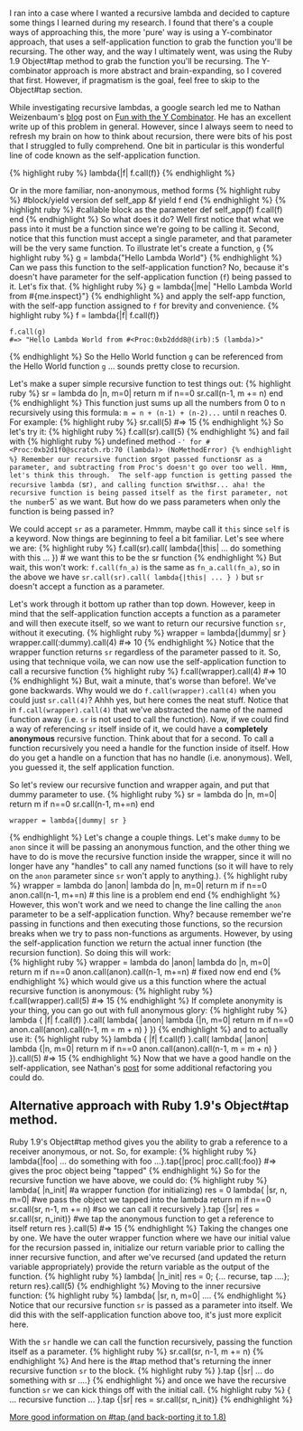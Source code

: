 
I ran into a case where I wanted a recursive lambda and decided to capture some things I learned during my research.  I found that there's a couple ways of approaching this, the more 'pure' way is using a Y-combinator approach, that uses a self-application function to grab the function you'll be recursing.  The other way, and the way I ultimately went, was using the Ruby 1.9 Object#tap method to grab the function you'll be recursing.  The Y-combinator approach is more abstract and brain-expanding, so I covered that first. However, if pragmatism is the goal, feel free to skip to the Object#tap section.

While investigating recursive lambdas, a google search led me to Nathan Weizenbaum's [blog](http://nex-3.com/) post on [Fun with the Y Combinator](http://nex-3.com/posts/43-fun-with-the-y-combinator-in-ruby). He has an excellent write up of this problem in general. However, since I always seem to need to refresh my brain on how to think about recursion, there were bits of his post that I struggled to fully comprehend. One bit in particular is this wonderful line of code known as the self-application function.

{% highlight ruby %}
     lambda{|f| f.call(f)}
{% endhighlight %}

Or in the more familiar, non-anonymous, method forms
{% highlight ruby %}
    #block/yield version
    def self_app &f
      yield f
    end
{% endhighlight %}
{% highlight ruby %}
    #callable block as the parameter
    def self_app(f)
      f.call(f)
    end
{% endhighlight %}
So what does it do?  Well first notice that what we pass into it must be a function since we're going to be calling it. Second, notice that this function must accept a single parameter, and that parameter will be the very same function.  To illustrate let's create a function, `g`
{% highlight ruby %}
    g = lambda{"Hello Lambda World"}
{% endhighlight %}
Can we pass this function to the self-application function?  No, because it's doesn't have parameter for the self-application function (`f`) being passed to it. Let's fix that.
{% highlight ruby %}
    g = lambda{|me| "Hello Lambda World from #{me.inspect}"}
{% endhighlight %}
and apply the self-app function, with the self-app function assigned to `f` for brevity and convenience.
{% highlight ruby %}
    f = lambda{|f| f.call(f)}
    
    f.call(g)
    #=> "Hello Lambda World from #<Proc:0xb2ddd8@(irb):5 (lambda)>" 
{% endhighlight %}
So the Hello World function `g` can be referenced from the Hello World function `g` ... sounds pretty close to recursion.

Let's make a super simple recursive function to test things out:
{% highlight ruby %}
    sr = lambda do |n, m=0|
      return m if n==0
      sr.call(n-1, m += n)
    end
{% endhighlight %}
This function just sums up all the numbers from 0 to n recursively using this formula:  `m = n + (n-1) + (n-2)...` until n reaches 0. For example:
{% highlight ruby %}
    sr.call(5)
    #=> 15
{% endhighlight %}
So let's try it:
{% highlight ruby %}
    f.call(sr).call(5)
{% endhighlight %}
and fail with
{% highlight ruby %}
    undefined method `-' for #<Proc:0xb2d1f0@scratch.rb:70 (lambda)> (NoMethodError)
{% endhighlight %}
Remember our recursive function `sr` got passed function `sr` as a parameter, and subtracting from Proc's doesn't go over too well. Hmm, let's think this through.  The self-app function is getting passed the recursive lambda (`sr`), and calling function `sr` with `sr` ... aha! the recursive function is being passed itself as the first parameter, not the number `5` as we want.
But how do we pass parameters when only the function is being passed in?

We could accept `sr` as a parameter. Hmmm, maybe call it `this` since `self` is a keyword.  Now things are beginning to feel a bit familiar. Let's see where we are:
{% highlight ruby %}
    f.call(sr).call( lambda{|this| ... do something with this ... })  # we want this to be the sr function
{% endhighlight %}
But wait, this won't work: `f.call(fn_a)` is the same as `fn_a.call(fn_a)`, so in the above we have `sr.call(sr).call( lambda{|this| ... } )` but `sr` doesn't accept a function as a parameter.

Let's work through it bottom up rather than top down.  However, keep in mind that the self-application function accepts a function as a parameter and will then execute itself, so we want to return our recursive function `sr`, without it executing.
{% highlight ruby %}
    wrapper = lambda{|dummy| sr }
    wrapper.call(:dummy).call(4)
    #=> 10
{% endhighlight %}
Notice that the wrapper function returns `sr` regardless of the parameter passed to it.  So, using that technique voila, we can now use the self-application function to call a recursive function
{% highlight ruby %}
    f.call(wrapper).call(4)
    #=> 10
{% endhighlight %}
But, wait a minute, that's worse than before!. We've gone backwards. Why would we do `f.call(wrapper).call(4)` when you could just `sr.call(4)`?  Ahhh yes, but here comes the neat stuff.  Notice that in `f.call(wrapper).call(4)` that we've abstracted the name of the named function away (i.e. `sr` is not used to call the function).  Now, if we could find a way of referencing `sr` itself inside of it, we could have a **completely anonymous** recursive function.  Think about that for a second.  To call a function recursively you need a handle for the function inside of itself. How do you get a handle on a function that has no handle (i.e. anonymous).  Well, you guessed it, the self application function.

So let's review our recursive function and wrapper again, and put that dummy parameter to use.
{% highlight ruby %}
    sr = lambda do |n, m=0|
      return m if n==0
      sr.call(n-1, m+=n)
    end

    wrapper = lambda{|dummy| sr }
{% endhighlight %}
Let's change a couple things. Let's make `dummy` to be `anon` since it will be passing an anonymous function, and the other thing we have to do is move the recursive function inside the wrapper, since it will no longer have any "handles" to call any named functions (so it will have to rely on the `anon` parameter since `sr` won't apply to anything.).
{% highlight ruby %}
    wrapper = lambda do |anon|
      lambda do |n, m=0|
        return m if n==0
        anon.call(n-1, m+=n)  # this line is a problem
      end
    end
{% endhighlight %}
However, this won't work and we need to change the line calling the `anon` parameter to be a self-application function. Why? because remember we're passing in functions and then executing those functions, so the recursion breaks when we try to pass non-functions as arguments. However, by using the self-application function we return the actual inner function (the recursion function). So doing this will work:  
{% highlight ruby %}
    wrapper = lambda do |anon|
      lambda do |n, m=0|
        return m if n==0
        anon.call(anon).call(n-1, m+=n)  # fixed now
      end
    end
{% endhighlight %}
which would give us a this function where the actual recursive function is anonymous:
{% highlight ruby %}
    f.call(wrapper).call(5)
    #=> 15
{% endhighlight %}
If complete anonymity is your thing, you can go out with full anonymous glory:
{% highlight ruby %}
    lambda { |f| f.call(f) }.call(
      lambda{ |anon|
        lambda {|n, m=0|
          return m if n==0
          anon.call(anon).call(n-1, m = m + n)
        }
      })
{% endhighlight %}
and to actually use it:
{% highlight ruby %}
    lambda { |f| f.call(f) }.call(
      lambda{ |anon|
        lambda {|n, m=0|
          return m if n==0
          anon.call(anon).call(n-1, m = m + n)
        }
      }).call(5)
    #=> 15
{% endhighlight %}
Now that we have a good handle on the self-application, see Nathan's [post](http://nex-3.com/posts/43-fun-with-the-y-combinator-in-ruby) for some additional refactoring you could do. 
 
## Alternative approach with Ruby 1.9's Object#tap method.

Ruby 1.9's Object#tap method gives you the ability to grab a reference to a receiver anonymous, or not. So, for example:
{% highlight ruby %}
    lambda{|foo| ... do something with foo ...}.tap{|proc| proc.call(:foo)}
    #=> gives the proc object being "tapped"
{% endhighlight %}
So for the recursive function we have above, we could do:
{% highlight ruby %}
    lambda{ |n_init|                           #a wrapper function (for initializing)
      res = 0
      lambda{ |sr, n, m=0|                     #we pass the object we tapped into the lambda
        return m if n==0
        sr.call(sr, n-1, m += n)               #so we can call it recursively
      }.tap {|sr| res = sr.call(sr, n_init)}   #we tap the anonymous function to get a reference to itself
      return res
    }.call(5)
    #=> 15
{% endhighlight %}
Taking the changes one by one. We have the outer wrapper function where we have our initial value for the recursion passed in, initialize our return variable prior to calling the inner recursive function, and after we've recursed (and updated the return variable appropriately) provide the return variable as the output of the function.
{% highlight ruby %}
    lambda{ |n_init|  res = 0; {... recurse, tap ....}; return res}.call(5)
{% endhighlight %}
Moving to the inner recursive function:
{% highlight ruby %}
    lambda{ |sr, n, m=0| ....
{% endhighlight %}
Notice that our recursive function `sr` is passed as a parameter into itself.  We did this with the self-application function above too, it's just more explicit here.

With the `sr` handle we can call the function recursively, passing the function itself as a parameter.
{% highlight ruby %}
        sr.call(sr, n-1, m += n)
{% endhighlight %}
And here is the #tap method that's returning the inner recursive function `sr` to the block.
{% highlight ruby %}
      }.tap {|sr| ... do something with sr ....}
{% endhighlight %}
and once we have the recursive function `sr` we can kick things off with the initial call.
{% highlight ruby %}
    { ... recursive function ... }.tap {|sr| res = sr.call(sr, n_init)}
{% endhighlight %}

[More good information on #tap (and back-porting it to 1.8)](http://ciaranm.wordpress.com/2008/11/30/recursive-lambdas-in-ruby-using-objecttap/)
